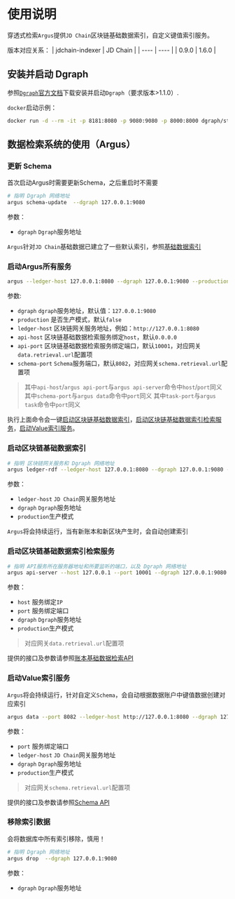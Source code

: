 # 使用说明

穿透式检索`Argus`提供`JD Chain`区块链基础数据索引，自定义键值索引服务。

版本对应关系：
|  jdchain-indexer   | JD Chain  |
|  ----  | ----  |
| 0.9.0  | 1.6.0 |

## 安装并启动 Dgraph

参照[`Dgraph`官方文档](https://dgraph.io/downloads)下载安装并启动`Dgraph`（要求版本>1.1.0）.

`docker`启动示例：
```bash
docker run -d --rm -it -p 8181:8080 -p 9080:9080 -p 8000:8000 dgraph/standalone:v20.03.0
```

## 数据检索系统的使用（Argus）

### 更新 Schema

首次启动Argus时需要更新Schema，之后重启时不需要

```bash
# 指明 Dgraph 网络地址
argus schema-update  --dgraph 127.0.0.1:9080
```

参数：
- `dgraph` `Dgraph`服务地址

`Argus`针对`JD Chain`基础数据已建立了一些默认索引，参照[基础数据索引](docs/default_schema.md)


### 启动Argus所有服务

```bash
argus --ledger-host 127.0.0.1:8080 --dgraph 127.0.0.1:9080 --production true 
```

参数:

- `dgraph` `dgraph`服务地址，默认值：`127.0.0.1:9080`
- `production` 是否生产模式，默认`false`
- `ledger-host` 区块链网关服务地址，例如：`http://127.0.0.1:8080`
- `api-host` 区块链基础数据检索服务绑定`host`，默认`0.0.0.0`
- `api-port` 区块链基础数据检索服务绑定端口，默认`10001`，对应网关`data.retrieval.url`配置项
- `schema-port` `Schema`服务端口，默认`8082`，对应网关`schema.retrieval.url`配置项

> 其中`api-host`/`argus api-port`与`argus api-server`命令中`host`/`port`同义
> 其中`schema-port`与`argus data`命令中`port`同义
> 其中`task-port`与`argus task`命令中`port`同义

执行上面命令会一键[启动区块链基础数据索引](#启动区块链基础数据索引)，[启动区块链基础数据索引检索服务](#启动区块链基础数据索引检索服务)，[启动Value索引服务](#启动Value索引服务)。

### 启动区块链基础数据索引

```bash
# 指明 区块链网关服务和 Dgraph 网络地址
argus ledger-rdf --ledger-host 127.0.0.1:8080 --dgraph 127.0.0.1:9080 --production true
```

参数：

- `ledger-host` `JD Chain`网关服务地址
- `dgraph` `Dgraph`服务地址
- `production`生产模式

`Argus`将会持续运行，当有新账本和新区块产生时，会自动创建索引

### 启动区块链基础数据索引检索服务

```bash
# 指明 API服务所在服务器地址和所要监听的端口，以及 Dgraph 网络地址
argus api-server --host 127.0.0.1 --port 10001 --dgraph 127.0.0.1:9080 --production true
```

参数：

- `host` 服务绑定`IP`
- `port` 服务绑定端口
- `dgraph` `Dgraph`服务地址
- `production`生产模式

> 对应网关`data.retrieval.url`配置项

提供的接口及参数请参照[账本基础数据检索API](docs/ledger_api.md)

### 启动Value索引服务

`Argus`将会持续运行，针对自定义`Schema`，会自动根据数据账户中键值数据创建对应索引

```bash
argus data --port 8082 --ledger-host http://127.0.0.1:8080 --dgraph 127.0.0.1:9080 --production true
```

参数：

- `port` 服务绑定端口
- `ledger-host` `JD Chain`网关服务地址
- `dgraph` `Dgraph`服务地址
- `production`生产模式

> 对应网关`schema.retrieval.url`配置项

提供的接口及参数请参照[Schema API](docs/schema_api.md)

### 移除索引数据

会将数据库中所有索引移除，慎用！

```bash
# 指明 Dgraph 网络地址
argus drop  --dgraph 127.0.0.1:9080
```

参数：

- `dgraph` `Dgraph`服务地址
